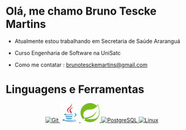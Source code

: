 
# Olá, me chamo Bruno Tescke Martins

* Atualmente estou trabalhando em Secretaria de Saúde Araranguá
  
* Curso Engenharia de Software na UniSatc
  
* Como me contatar : brunotesckemartins@gmail.com



# Linguagens e Ferramentas

<div align="center">
  <!-- Git -->
  <a href="https://git-scm.com" target="_blank">
    <img src="https://git-scm.com/images/logos/downloads/Git-Icon-1788C.png" width="50" alt="Git" />
  </a>
  
  <!-- Java -->
  <a href="https://www.oracle.com/java/" target="_blank">
    <img src="https://raw.githubusercontent.com/devicons/devicon/master/icons/java/java-original.svg" width="50" alt="Java" />
  </a>

  <!-- Spring -->
  <a href="https://spring.io" target="_blank">
    <img src="https://raw.githubusercontent.com/devicons/devicon/master/icons/spring/spring-original.svg" width="50" alt="Spring" />
  </a>

  <!-- PostgreSQL -->
  <a href="https://www.postgresql.org/" target="_blank">
  <img src="https://www.postgresql.org/media/img/about/press/elephant.png" width="50" alt="PostgreSQL" />
</a>

  <!-- Linux -->
  <a href="[https://kernel.org](https://www.linux.org/)" target="_blank">
    <img src="https://upload.wikimedia.org/wikipedia/commons/a/af/Tux.png" width="50" alt="Linux" />
  </a>
</div>
